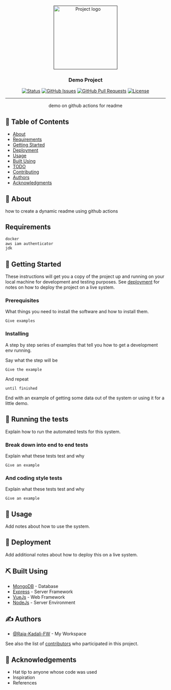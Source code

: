 <p align="center">
  <a href="" rel="noopener">
 <img width=200px height=200px src="https://i.imgur.com/6wj0hh6.jpg" alt="Project logo"></a>
</p>

<h3 align="center">Demo Project</h3>

<div align="center">

  [![Status](https://img.shields.io/badge/status-active-success.svg)]() 
  [![GitHub Issues](https://img.shields.io/github/issues/Raja-Kadali-FW/gitactions-demo.svg)](https://github.com/Raja-Kadali-FW/gitactions-demo/issues)
  [![GitHub Pull Requests](https://img.shields.io/github/issues-pr/Raja-Kadali-FW/gitactions-demo.svg)](https://github.com/Raja-Kadali-FW/gitactions-demo/pulls)
  [![License](https://img.shields.io/badge/license-GPL-blue.svg)](/LICENSE)

</div>

---

<p align="center"> demo on github actions for readme
    <br> 
</p>

## 📝 Table of Contents
- [About](#about)
- [Requirements](#requirements)
- [Getting Started](#getting_started)
- [Deployment](#deployment)
- [Usage](#usage)
- [Built Using](#built_using)
- [TODO](../TODO.md)
- [Contributing](../CONTRIBUTING.md)
- [Authors](#authors)
- [Acknowledgments](#acknowledgement)

## 🧐 About <a name = "about"></a>
how to create a dynamic readme using github actions

## Requirements <a name = "requirements"></a>
<!-- MARKDOWN-AUTO-DOCS:START (CODE:src=./docs/requirements.txt) -->
<!-- The below code snippet is automatically added from ./docs/requirements.txt -->
```txt
docker
aws iam authenticator
jdk
```
<!-- MARKDOWN-AUTO-DOCS:END -->

## 🏁 Getting Started <a name = "getting_started"></a>
These instructions will get you a copy of the project up and running on your local machine for development and testing purposes. See [deployment](#deployment) for notes on how to deploy the project on a live system.

### Prerequisites
What things you need to install the software and how to install them.

```
Give examples
```

### Installing
A step by step series of examples that tell you how to get a development env running.

Say what the step will be

```
Give the example
```

And repeat

```
until finished
```

End with an example of getting some data out of the system or using it for a little demo.

## 🔧 Running the tests <a name = "tests"></a>
Explain how to run the automated tests for this system.

### Break down into end to end tests
Explain what these tests test and why

```
Give an example
```

### And coding style tests
Explain what these tests test and why

```
Give an example
```

## 🎈 Usage <a name="usage"></a>
Add notes about how to use the system.

## 🚀 Deployment <a name = "deployment"></a>
Add additional notes about how to deploy this on a live system.

## ⛏️ Built Using <a name = "built_using"></a>
- [MongoDB](https://www.mongodb.com/) - Database
- [Express](https://expressjs.com/) - Server Framework
- [VueJs](https://vuejs.org/) - Web Framework
- [NodeJs](https://nodejs.org/en/) - Server Environment

## ✍️ Authors <a name = "authors"></a>
- [@Raja-Kadali-FW](https://github.com/Raja-Kadali-FW) - My Workspace

See also the list of [contributors](https://github.com/Raja-Kadali-FW/gitactions-demo/contributors) who participated in this project.

## 🎉 Acknowledgements <a name = "acknowledgement"></a>
- Hat tip to anyone whose code was used
- Inspiration
- References
